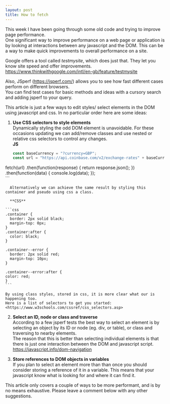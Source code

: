 ```yaml
---
layout: post
title: How to fetch
---
```


This week I have been going through some old code and trying to improve page performance.  
One significant way to improve performance on a web page or application is by looking at interactions between any javascript and the DOM. This can be a way to make quick improvements to overall performance on a site.    

Google offers a tool called _testmysite_, which does just that. They let you know site speed and offer improvements.  
<https://www.thinkwithgoogle.com/intl/en-gb/feature/testmysite>

Also, JSperf (<https://jsperf.com/>) allows you to see how fast different cases perform on different browsers.  
You can find test cases for basic methods and ideas with a cursory search and adding jsperf to your query.  

This article is just a few ways to edit styles/ select elements in the DOM using javascript and css. In no particular order here are some ideas:   

1.  **Use CSS selectors to style elements**  
      Dynamically styling the odd DOM element is unavoidable. For these occasions updating we can add/remove classes and use nested or relative css selectors to control any changes.  
      **JS**  

    ```js
    const baseCurrency = "?currency=GBP";
    const url = "https://api.coinbase.com/v2/exchange-rates" + baseCurrency;  

   fetch(url)
    .then(function(response) {
      return response.json();
   })
    .then(function(data) {
    console.log(data);
    });  
    ```

      Alternatively we can achieve the same result by styling this container and pseudo using css a class.  

      **CSS**  

    ```css
    .container {  
      border: 2px solid black;  
      margin-top: 0px;  
    }  
    .container:after {  
      color: black;  
    }

    .container--error {  
      border: 2px solid red;  
      margin-top: 10px;  
    }  

    .container--error:after {  
    color: red;  
    }  
    ```

    By using class styles, stored in css, it is more clear what our is happening too.  
    Here is a list of selectors to get you started:  
    <https://www.w3schools.com/cssref/css_selectors.asp>

2.  **Select an ID, node or class and traverse**  
    According to a few jsperf tests the best way to select an element is by selecting an object by its ID or node (eg. div, or table), or class and traversing to nearby elements.  
     The reason that this is better than selecting individual elements is that there is just one interaction between the DOM and javascript script.    
    <https://javascript.info/dom-navigation>


3.  **Store references to DOM objects in variables**  
    If you plan to select an element more than than once you should consider storing a reference of it in a variable. This means that your javascript know what is looking for and where it can find it.

This article only covers a couple of ways to be more performant, and is by no means exhaustive. Please leave a comment below with any other suggestions.

